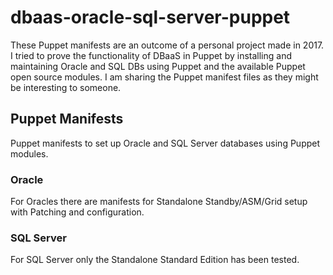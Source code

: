# dbaas-oracle-sql-server-puppet

These Puppet manifests are an outcome of a personal project made in 2017. I tried to prove the functionality of DBaaS in Puppet by installing and maintaining Oracle and SQL DBs using Puppet and the available Puppet open source modules. I am sharing the Puppet manifest files as they might be interesting to someone.

## Puppet Manifests 
Puppet manifests to set up Oracle and SQL Server databases using Puppet modules.  

### Oracle 
For Oracles there are manifests for Standalone Standby/ASM/Grid setup with Patching and configuration. 

### SQL Server 
For SQL Server only the Standalone Standard Edition has been tested.
